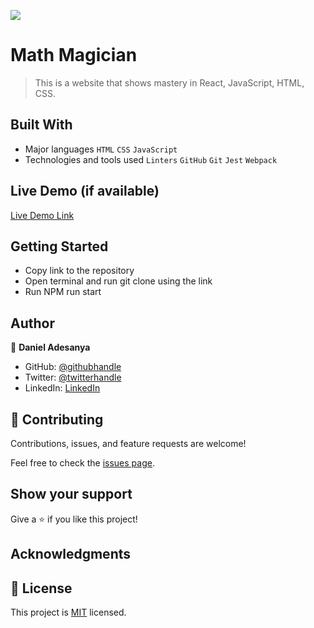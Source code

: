 ![](https://img.shields.io/badge/Microverse-blueviolet)

# Math Magician 

> This is a website that shows mastery in React, JavaScript, HTML, CSS.


## Built With

- Major languages `HTML` `CSS` `JavaScript`
- Technologies and tools used `Linters` `GitHub` `Git` `Jest` `Webpack` 

## Live Demo (if available)

[Live Demo Link](https://637609de6cf2ba6116c494a1--mathfantasy.netlify.app/)


## Getting Started

- Copy link to the repository 
- Open terminal and run git clone using the link 
- Run NPM run start 



## Author

👤 **Daniel Adesanya**

- GitHub: [@githubhandle](https://github.com/Ade179)
- Twitter: [@twitterhandle](https://twitter.com/@juwon_adesanya)
- LinkedIn: [LinkedIn](www.linkedin.com/in/adejuwon-adesanya-237b54239)



## 🤝 Contributing

Contributions, issues, and feature requests are welcome!

Feel free to check the [issues page](../../issues/).

## Show your support

Give a ⭐️ if you like this project!

## Acknowledgments

## 📝 License

This project is [MIT](https://choosealicense.com/licenses/mit/) licensed.
